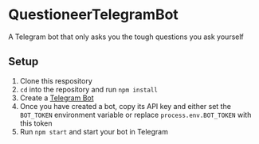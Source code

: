 # QuestioneerTelegramBot
A Telegram bot that only asks you the tough questions you ask yourself

## Setup

1. Clone this respository
2. `cd` into the repository and run `npm install`
3. Create a [Telegram Bot](https://t.me/botfather)
4. Once you have created a bot, copy its API key and either set the `BOT_TOKEN` environment variable or replace `process.env.BOT_TOKEN` with this token
5. Run `npm start` and start your bot in Telegram
